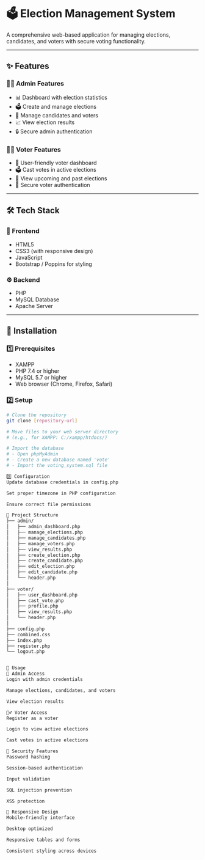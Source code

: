 # 🗳️ Election Management System  
A comprehensive web-based application for managing elections, candidates, and voters with secure voting functionality.

---

## ✨ Features

### 👨‍💼 Admin Features
- 📊 Dashboard with election statistics  
- 🗳️ Create and manage elections  
- 👥 Manage candidates and voters  
- 📈 View election results  
- 🔒 Secure admin authentication  

### 🧑‍💻 Voter Features
- 👤 User-friendly voter dashboard  
- 🗳️ Cast votes in active elections  
- 📅 View upcoming and past elections  
- 🔐 Secure voter authentication  

---

## 🛠️ Tech Stack

### 🎨 Frontend
- HTML5  
- CSS3 (with responsive design)  
- JavaScript  
- Bootstrap / Poppins for styling  

### ⚙️ Backend
- PHP  
- MySQL Database  
- Apache Server  

---

## 🧰 Installation

### 1️⃣ Prerequisites
- XAMPP  
- PHP 7.4 or higher  
- MySQL 5.7 or higher  
- Web browser (Chrome, Firefox, Safari)  

### 2️⃣ Setup

```bash
# Clone the repository
git clone [repository-url]

# Move files to your web server directory
# (e.g., for XAMPP: C:/xampp/htdocs/)

# Import the database
# - Open phpMyAdmin
# - Create a new database named 'vote'
# - Import the voting_system.sql file

3️⃣ Configuration
Update database credentials in config.php

Set proper timezone in PHP configuration

Ensure correct file permissions

📁 Project Structure
├── admin/
│   ├── admin_dashboard.php
│   ├── manage_elections.php
│   ├── manage_candidates.php
│   ├── manage_voters.php
│   ├── view_results.php
│   ├── create_election.php
│   ├── create_candidate.php
│   ├── edit_election.php
│   ├── edit_candidate.php
│   └── header.php
│
├── voter/
│   ├── user_dashboard.php
│   ├── cast_vote.php
│   ├── profile.php
│   ├── view_results.php
│   └── header.php
│
├── config.php
├── combined.css
├── index.php
├── register.php
└── logout.php


🚀 Usage
🔑 Admin Access
Login with admin credentials

Manage elections, candidates, and voters

View election results

🙋‍♂️ Voter Access
Register as a voter

Login to view active elections

Cast votes in active elections

🔐 Security Features
Password hashing

Session-based authentication

Input validation

SQL injection prevention

XSS protection

📱 Responsive Design
Mobile-friendly interface

Desktop optimized

Responsive tables and forms

Consistent styling across devices
